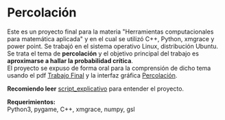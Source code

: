 # Percolación
Este es un proyecto final para la materia "Herramientas computacionales para matemática aplicada" y en el cual se utilizó C++, Python, xmgrace y power point. Se trabajó en el sistema operativo Linux, distribución Ubuntu.<br>
Se trata el tema de **percolación** y el objetivo principal del trabajo es **aproximarse a hallar la probabilidad crítica**.<br>
El proyecto se expuso de forma oral para la comprensión de dicho tema usando el pdf [Trabajo Final](https://github.com/LautaroOchotorena/Percolacion/blob/main/Trabajo%20final.pdf) y la interfaz gráfica [Percolación](https://github.com/LautaroOchotorena/Percolacion/blob/main/Percolaci%C3%B3n.py).

**Recomiendo leer** [script_explicativo](https://github.com/LautaroOchotorena/Percolacion/blob/main/Script_explicativo.md) para entender el proyecto.

**Requerimientos:**<br>
Python3, pygame, C++, xmgrace, numpy, gsl
